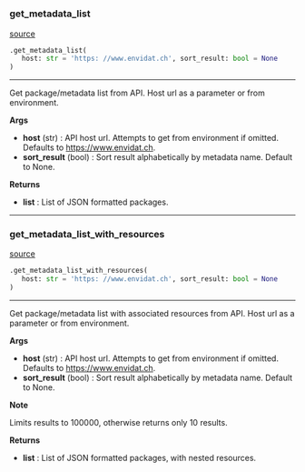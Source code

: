 #

### get_metadata_list

[source](https://github.com/EnviDat/envidat-python-utils/blob/main/../envidat/api/v1.py/#L10)

```python
.get_metadata_list(
   host: str = 'https: //www.envidat.ch', sort_result: bool = None
)
```

---

Get package/metadata list from API.
Host url as a parameter or from environment.

**Args**

- **host** (str) : API host url. Attempts to get from environment if omitted.
  Defaults to https://www.envidat.ch.
- **sort_result** (bool) : Sort result alphabetically by metadata name.
  Default to None.

**Returns**

- **list** : List of JSON formatted packages.

---

### get_metadata_list_with_resources

[source](https://github.com/EnviDat/envidat-python-utils/blob/main/../envidat/api/v1.py/#L50)

```python
.get_metadata_list_with_resources(
   host: str = 'https: //www.envidat.ch', sort_result: bool = None
)
```

---

Get package/metadata list with associated resources from API.
Host url as a parameter or from environment.

**Args**

- **host** (str) : API host url. Attempts to get from environment if omitted.
  Defaults to https://www.envidat.ch.
- **sort_result** (bool) : Sort result alphabetically by metadata name.
  Default to None.

**Note**

Limits results to 100000, otherwise returns only 10 results.

**Returns**

- **list** : List of JSON formatted packages, with nested resources.
